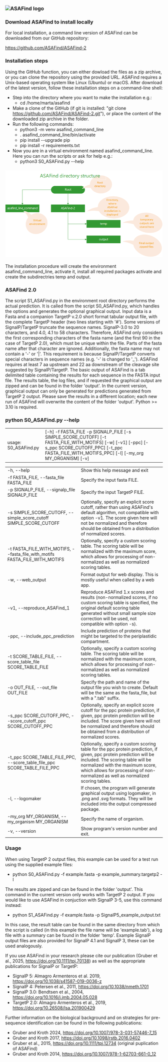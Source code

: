 ### ![ASAFind logo](ASAFind\_logo\_small.png "ASAFind logo")

### Download ASAFind to install locally

For local installation, a command line version of ASAFind can be downloaded from our GitHub repository:

<https://github.com/ASAFind/ASAFind-2>

### Installation steps

Using the GitHub function, you can either dowload the files as a zip archive, or you can clone the repository using the provided URL. ASAFind requires a Unix-based operating system like Linux (Ubuntu) or macOS. After download of the latest version, follow these installation steps on a command-line shell:

* Step into the directory where you want to make the installation e.g.:
    - cd /home/marta/asafind
* Make a clone of the GitHub (if git is installed: "git clone https://github.com/ASAFind/ASAFind-2.git"), or place the content of the downloaded zip archive in the folder. 
* Run the following commands:
    - python3 -m venv asafind\_command\_line 
    - . asafind\_command\_line/bin/activate
    - pip install --upgrade pip
    - pip install -r requirements.txt
* Now you are in a virtual environment named asafind\_command\_line. Here you can run the scripts or ask for help e.g.:
    - python3 S0\_ASAFind.py --help

### ![ASAFind structure](directories.png "ASAFind structure")
The installation procedure will create the environment asafind\_command\_line, activate it, install all required packages activate and create the subdirectries temp and output.

### ASAFind 2.0

The script S1\_ASAFind.py in the environment root directory performs the actual prediction. It is called from the script S0_ASAFind.py, which handles the options and generates the optional graphical output. Input data is a Fasta and a companion TargetP v.2.0 short format tabular output file, with the complete TargetP header (two lines starting with '#'). Some versions of SignalP/TargetP truncate the sequence names. SignalP-3.0 to 20 characters, and 4.0, 4.1 to 58 characters. Therefore, ASAFind only considers the first corresponding characters of the fasta name (and the first 90 in the case of TargetP 2.0), which must be unique within the file. Parts of the fasta name after that character are ignored. Additionally, the fasta name may not contain a '-' or '|'. This requirement is because SignalP/TargetP converts special characters in sequence names (e.g. '-' is changed to '\_'). ASAFind requires at least 7 aa upstream and 22 aa downstream of the cleavage site suggested by SignalP/TargetP. The basic output of ASAFind is a tab delimited table containing the results for each sequence in the FASTA input file. The results table, the log files, and if requested the graphical output are zipped and can be found in the folder 'output'. In the current version, graphical output can only be generated for predictions generated from TargetP 2 output. Please save the results in a different location; each new run of ASAFind will overwrite the content of the folder 'output'. Python >= 3.10 is required.

### python S0\_ASAFind.py --help

|  |  |
| --- | --- |
| usage: S0\_ASAFind.py | [-h] -f FASTA\_FILE -p SIGNALP\_FILE  [-s SIMPLE\_SCORE\_CUTOFF] [-t FASTA\_FILE\_WITH\_MOTIFS] [-w]  [-v1] [-ppc] [-s\_ppc SCORE\_CUTOFF\_PPC]  [-t\_ppc FASTA\_FILE\_WITH\_MOTIFS\_PPC] [-l]  [-my\_org MY\_ORGANISM] [-v] |

|  |  |
| --- | --- |
| -h, --help | Show this help message and exit |
| -f FASTA\_FILE, --fasta\_file FASTA\_FILE | Specify the input fasta FILE. |
| -p SIGNALP\_FILE, --signalp\_file SIGNALP\_FILE | Specify the input TargetP FILE. |
| -s SIMPLE\_SCORE\_CUTOFF, --simple\_score\_cutoff SIMPLE\_SCORE\_CUTOFF | Optionally, specify an explicit score cutoff, rather than using ASAFind's default algorithm, not compatible with option -v1. The score given here will not be normalized and therefore should be obtained from a distribution of normalized scores. |
| -t FASTA\_FILE\_WITH\_MOTIFS, --fasta\_file\_with\_motifs FASTA\_FILE\_WITH\_MOTIFS | Optionally, specify a custom scoring table. The scoring table will be normalized with the maximum score, which allows for processing of non-normalized as well as normalized scoring tables. |
| -w, --web\_output | Format output for web display. This is mostly useful when called by a web app. |
| -v1, --reproduce\_ASAFind\_1 | Reproduce ASAFind 1.x scores and results (non-normalized scores, if no custom scoring table is  specified, the original default scoring table generated without small sample size correction  will be used, not compatible with option -s). |
| -ppc, --include\_ppc\_prediction | Include prediction of proteins that might be targeted to the periplastidic compartment. |
| -t SCORE\_TABLE\_FILE, --score\_table\_file SCORE\_TABLE\_FILE | Optionally, specify a custom scoring table. The scoring table will be normalized with the  maximum score, which allows for processing of non-normalized as well as normalized scoring  tables. |
| -o OUT\_FILE, --out\_file OUT\_FILE | Specify the path and name of the output file you wish to create. Default will be the same as  the fasta\_file, but with a ".tab" suffix. |
| -s\_ppc SCORE\_CUTOFF\_PPC, --score\_cutoff\_ppc SCORE\_CUTOFF\_PPC | Optionally, specify an explicit score cutoff for the ppc protein prediction, if given, ppc  protein prediction will be included. The score given here will not be normalized and therefore should be obtained from a distribution of normalized scores. |
| -t\_ppc SCORE\_TABLE\_FILE\_PPC, --score\_table\_file\_ppc SCORE\_TABLE\_FILE\_PPC | Optionally, specify a custom scoring table for the ppc protein prediction, if given, ppc  protein prediction will be included. The scoring table will be normalized with the maximum  score, which allows for processing of non-normalized as well as normalized scoring tables. |
| -l, --logomaker | If chosen, the program will generate graphical output using logomaker, in .png and .svg formats. They will be included into the output compressed package. |
| -my\_org MY\_ORGANISM, --my\_organism MY\_ORGANISM | Specify the name of organism. |
| -v, --version | Show program's version number and exit. | |

### Usage

When using TargetP 2 output files, this example can be used for a test run using the supplied example files:

* python S0\_ASAFind.py -f example.fasta -p example_summary.targetp2 -l

The results are zipped and can be found in the folder 'output'. This command in the current version only works with TargetP 2 output. If you would like to use ASAFind in conjuction with SignalP 3-5, use this command instead:

* python S1\_ASAFind.py -f example.fasta -p SignalP5_example_output.txt

In this case, the result table can be found in the same directory from which the script is called (in this example the file name will be 'example.tab'), a log file with a summary can be found in the folder 'temp'. Example SignalP output files are also provided for SignalP 4.1 and SignalP 3, these can be used analogously.

If you use ASAFind in your research please cite our publication (Gruber et al., 2025, <https://doi.org/10.1111/tpj.70138>) as well as the appropriate publications for SignalP or TargetP:

* SignalP 5: Almagro Armenteros et al. 2019, <https://doi.org/10.1038/s41587-019-0036-z>
* SignalP 4: Petersen et al., 2011, <https://doi.org/10.1038/nmeth.1701>
* SignalP 3.0: Bendtsen et al., 2004, <https://doi.org/10.1016/j.jmb.2004.05.028>
* TargetP 2.0: Almagro Armenteros et al., 2019, <https://doi.org/10.26508/lsa.201900429>

Further information on the biological background and on strategies for pre-sequence identification can be found in the following publications: 

* Gruber and Kroth 2024, <https://doi.org/10.1007/978-3-031-57446-7_15>
* Gruber and Kroth 2017, <https://doi.org/10.1098/rstb.2016.0402>
* Gruber et al., 2015, <https://doi.org/10.1111/tpj.12734> (original puplication of ASAFind)
* Gruber and Kroth 2014, <https://doi.org/10.1007/978-1-62703-661-0_12>
